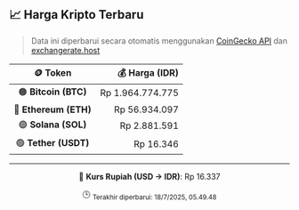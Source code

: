 

<!-- HARGA_KRIPTO -->
## 📈 Harga Kripto Terbaru

> Data ini diperbarui secara otomatis menggunakan [CoinGecko API](https://www.coingecko.com/) dan [exchangerate.host](https://exchangerate.host/)

<div align="center">

| 🪙 Token | 💰 Harga (IDR) |
|:------:|---------------:|
| 🟠 **Bitcoin (BTC)**   | Rp 1.964.774.775 |
| 🔵 **Ethereum (ETH)**  | Rp 56.934.097 |
| 🟣 **Solana (SOL)**    | Rp 2.881.591 |
| 🟢 **Tether (USDT)**   | Rp 16.346 |

---

💱 **Kurs Rupiah (USD → IDR)**: Rp 16.337

🕒 <sub>Terakhir diperbarui: 18/7/2025, 05.49.48</sub>

</div>
<!-- /HARGA_KRIPTO -->